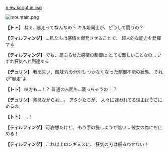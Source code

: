 [View script in lisp](../scripts/1311002.txt)

![mountain.png](../images/backgrounds/mountain.png)

**【トト】**
ねぇ…暴走ってなんなの？
キル姫同士が、どうして闘うの？

**【ティルフィング】**
…私たちは感情を爆発させることで、
超人的な能力を発揮する

**【ティルフィング】**
でも、昂ぶらせた感情の制御は
とても難しいことなの…
いずれ狂気へと到達する

**【デュリン】**
我を失い、敵味方の分別も
つかなくなった制御不能の状態…
それが“暴走”よ

**【トト】**
味方も…！？
普通の人間も…襲っちゃうの！？

**【デュリン】**
残念ながらね…。
アタシたちが、
人々に嫌われてる理由はそこにあるの

**【トト】**
…！

**【ティルフィング】**
可哀想だけど、
もう手の施しようが無い…
彼女の為にも止める！

**【ティルフィング】**
これ以上ロンギヌスに、
狂気の刃は振るわせない！